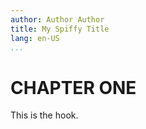 ```yaml
---
author: Author Author
title: My Spiffy Title
lang: en-US
...
```


# CHAPTER ONE

This is the hook.


